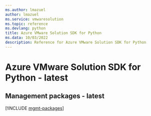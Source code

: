 ```yaml
---
ms.author: lmazuel
author: lmazuel
ms.service: vmwaresolution
ms.topic: reference
ms.devlang: python
title: Azure VMware Solution SDK for Python
ms.data: 10/03/2022
description: Reference for Azure VMware Solution SDK for Python
---
```

# Azure VMware Solution SDK for Python - latest

## Management packages - latest
[!INCLUDE [mgmt-packages](vmware-solution-mgmt-index.md)]